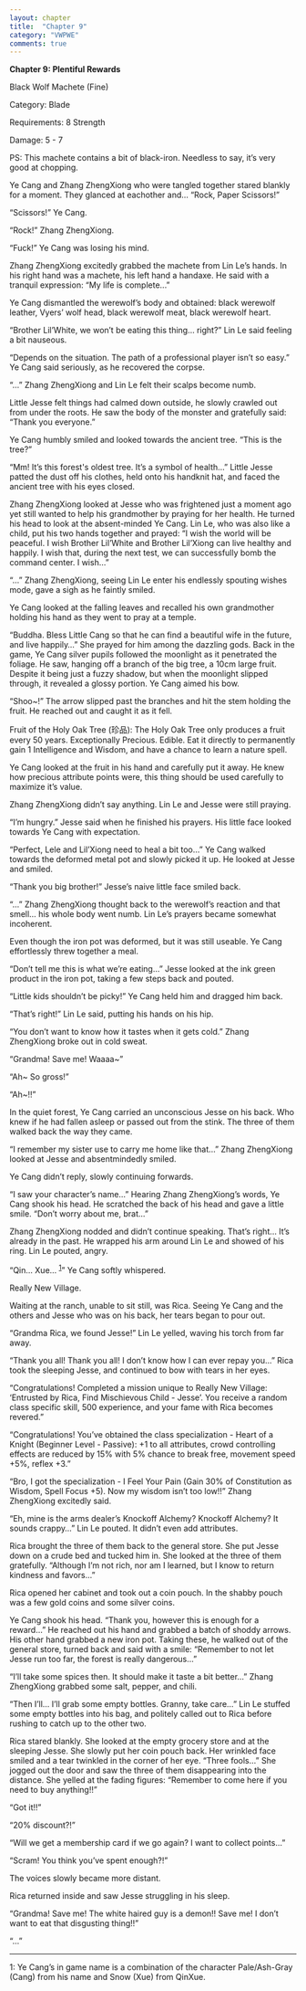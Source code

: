 ```yaml
---
layout: chapter
title:  "Chapter 9"
category: "VWPWE"
comments: true
---
```


**Chapter 9: Plentiful Rewards**

Black Wolf Machete (Fine)

Category: Blade

Requirements: 8 Strength

Damage: 5 - 7

PS: This machete contains a bit of black-iron. Needless to say, it’s very good at chopping.

Ye Cang and Zhang ZhengXiong who were tangled together stared blankly for a moment. They glanced at eachother and… “Rock, Paper Scissors!” 

“Scissors!” Ye Cang.

“Rock!” Zhang ZhengXiong.

“Fuck!” Ye Cang was losing his mind.

Zhang ZhengXiong excitedly grabbed the machete from Lin Le’s hands. In his right hand was a machete, his left hand a handaxe. He said with a tranquil expression: “My life is complete...”

Ye Cang dismantled the werewolf’s body and obtained: black werewolf leather, Vyers’ wolf head, black werewolf meat, black werewolf heart.

“Brother Lil’White, we won’t be eating this thing… right?” Lin Le said feeling a bit nauseous.

“Depends on the situation. The path of a professional player isn’t so easy.” Ye Cang said seriously, as he recovered the corpse.

“...” Zhang ZhengXiong and Lin Le felt their scalps become numb.

Little Jesse felt things had calmed down outside, he slowly crawled out from under the roots. He saw the body of the monster and gratefully said: “Thank you everyone.”

Ye Cang humbly smiled and looked towards the ancient tree. “This is the tree?”

“Mm! It’s this forest's oldest tree. It’s a symbol of health…” Little Jesse patted the dust off his clothes, held onto his handknit hat, and faced the ancient tree with his eyes closed.

Zhang ZhengXiong looked at Jesse who was frightened just a moment ago yet still wanted to help his grandmother by praying for her health. He turned his head to look at the absent-minded Ye Cang. Lin Le, who was also like a child, put his two hands together and prayed: “I wish the world will be peaceful. I wish Brother Lil’White and Brother Lil’Xiong can live healthy and happily. I wish that, during the next test, we can successfully bomb the command center. I wish…”

“...” Zhang ZhengXiong, seeing Lin Le enter his endlessly spouting wishes mode, gave a sigh as he faintly smiled.

Ye Cang looked at the falling leaves and recalled his own grandmother holding his hand as they went to pray at a temple. 

“Buddha. Bless Little Cang so that he can find a beautiful wife in the future, and live happily…” She prayed for him among the dazzling gods. Back in the game, Ye Cang silver pupils followed the moonlight as it penetrated the foliage. He saw, hanging off a branch of the big tree, a 10cm large fruit. Despite it being just a fuzzy shadow, but when the moonlight slipped through, it revealed a glossy portion. Ye Cang aimed his bow.

“Shoo~!” The arrow slipped past the branches and hit the stem holding the fruit. He reached out and caught it as it fell.

Fruit of the Holy Oak Tree (珍品): The Holy Oak Tree only produces a fruit every 50 years. Exceptionally Precious. Edible. Eat it directly to permanently gain 1 Intelligence and Wisdom, and have a chance to learn a nature spell.

Ye Cang looked at the fruit in his hand and carefully put it away. He knew how precious attribute points were, this thing should be used carefully to maximize it’s value.

Zhang ZhengXiong didn’t say anything. Lin Le and Jesse were still praying.

“I’m hungry.” Jesse said when he finished his prayers. His little face looked towards Ye Cang with expectation.

“Perfect, Lele and Lil’Xiong need to heal a bit too…” Ye Cang walked towards the deformed metal pot and slowly picked it up. He looked at Jesse and smiled.

“Thank you big brother!” Jesse’s naive little face smiled back.

“...” Zhang ZhengXiong thought back to the werewolf’s reaction and that smell… his whole body went numb. Lin Le’s prayers became somewhat incoherent.

Even though the iron pot was deformed, but it was still useable. Ye Cang effortlessly threw together a meal.

“Don’t tell me this is what we’re eating…” Jesse looked at the ink green product in the iron pot, taking a few steps back and pouted.

“Little kids shouldn’t be picky!” Ye Cang held him and dragged him back.

“That’s right!” Lin Le said, putting his hands on his hip.

“You don’t want to know how it tastes when it gets cold.” Zhang ZhengXiong broke out in cold sweat.

“Grandma! Save me! Waaaa~” 

“Ah~ So gross!”

“Ah~!!”

In the quiet forest, Ye Cang carried an unconscious Jesse on his back. Who knew if he had fallen asleep or passed out from the stink. The three of them walked back the way they came.

“I remember my sister use to carry me home like that…” Zhang ZhengXiong looked at Jesse and absentmindedly smiled.

Ye Cang didn’t reply, slowly continuing forwards.

“I saw your character’s name…” Hearing Zhang ZhengXiong’s words, Ye Cang shook his head. He scratched the back of his head and gave a little smile. “Don’t worry about me, brat...”

Zhang ZhengXiong nodded and didn’t continue speaking. That’s right… It’s already in the past. He wrapped his arm around Lin Le and showed of his ring. Lin Le pouted, angry.

“Qin… Xue… <sup>[1](#footnote1)</sup>” Ye Cang softly whispered.

Really New Village.

Waiting at the ranch, unable to sit still, was Rica. Seeing Ye Cang and the others and Jesse who was on his back, her tears began to pour out.

“Grandma Rica, we found Jesse!” Lin Le yelled, waving his torch from far away.

“Thank you all! Thank you all! I don’t know how I can ever repay you...” Rica took the sleeping Jesse, and continued to bow with tears in her eyes.

“Congratulations! Completed a mission unique to Really New Village: ‘Entrusted by Rica, Find Mischievous Child - Jesse’. You receive a random class specific skill, 500 experience, and your fame with Rica becomes revered.”

“Congratulations! You’ve obtained the class specialization - Heart of a Knight (Beginner Level - Passive): +1 to all attributes, crowd controlling effects are reduced by 15% with 5% chance to break free, movement speed +5%, reflex +3.”

“Bro, I got the specialization - I Feel Your Pain (Gain 30% of Constitution as Wisdom, Spell Focus +5). Now my wisdom isn’t too low!!” Zhang ZhengXiong excitedly said.

“Eh, mine is the arms dealer’s Knockoff Alchemy? Knockoff Alchemy? It sounds crappy…” Lin Le pouted. It didn’t even add attributes.

Rica brought the three of them back to the general store. She put Jesse down on a crude bed and tucked him in. She looked at the three of them gratefully. “Although I’m not rich, nor am I learned, but I know to return kindness and favors...”

Rica opened her cabinet and took out a coin pouch. In the shabby pouch was a few gold coins and some silver coins.

Ye Cang shook his head. “Thank you, however this is enough for a reward…” He reached out his hand and grabbed a batch of shoddy arrows. His other hand grabbed a new iron pot. Taking these, he walked out of the general store, turned back and said with a smile: “Remember to not let Jesse run too far, the forest is really dangerous...”

“I’ll take some spices then. It should make it taste a bit better…” Zhang ZhengXiong grabbed some salt, pepper, and chili.

“Then I’ll… I’ll grab some empty bottles. Granny, take care…” Lin Le stuffed some empty bottles into his bag, and politely called out to Rica before rushing to catch up to the other two.

Rica stared blankly. She looked at the empty grocery store and at the sleeping Jesse. She slowly put her coin pouch back. Her wrinkled face smiled and a tear twinkled in the corner of her eye. “Three fools...” She jogged out the door and saw the three of them disappearing into the distance. She yelled at the fading figures: “Remember to come here if you need to buy anything!!”

“Got it!!”

“20% discount?!”

“Will we get a membership card if we go again? I want to collect points...”

“Scram! You think you’ve spent enough?!”

The voices slowly became more distant.

Rica returned inside and saw Jesse struggling in his sleep.

“Grandma! Save me! The white haired guy is a demon!! Save me! I don’t want to eat that disgusting thing!!”

“...”

---

<a name="footnote1">1</a>: Ye Cang’s in game name is a combination of the character Pale/Ash-Gray (Cang) from his name and Snow (Xue) from QinXue.